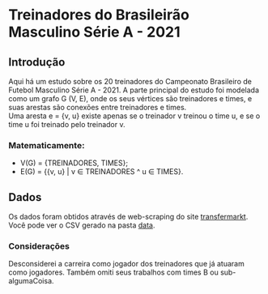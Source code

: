 # Treinadores do Brasileirão Masculino Série A - 2021 

## Introdução
Aqui há um estudo sobre os 20 treinadores do Campeonato Brasileiro de Futebol Masculino Série A - 2021. A parte principal do estudo foi modelada como um grafo G (V, E), onde os seus vértices são treinadores e times, e suas arestas são conexões entre treinadores e times. <br/> 
Uma aresta e = {v, u} existe apenas se o treinador v treinou o time u, e se o time u foi treinado pelo treinador v.<br/>
### Matematicamente:
- V(G) = {TREINADORES, TIMES};
- E(G) = {{v, u} | v ∈ TREINADORES ^ u ∈ TIMES}.

## Dados
Os dados foram obtidos através de web-scraping do site [transfermarkt](https://www.transfermarkt.com.br/). Você pode ver o CSV gerado na pasta [data](https://github.com/Eric-Mendes/treinadores-serie-a/tree/main/data).
### Considerações
Desconsiderei a carreira como jogador dos treinadores que já atuaram como jogadores. Também omiti seus trabalhos com times B ou sub-algumaCoisa.
